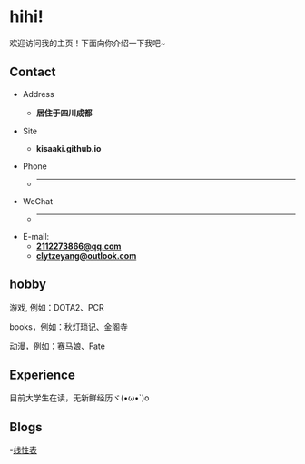 # hihi!
欢迎访问我的主页！下面向你介绍一下我吧\~

<!-- .slide -->

## Contact

- Address
  - **居住于四川成都**
  
- Site
  - **kisaaki.github.io**


<!-- .slide vertical=true -->

- Phone
  - ****
- WeChat
  - ****
- E-mail:
  - **2112273866@qq.com**
  - **clytzeyang@outlook.com**

<!-- .slide -->

## hobby

<!-- .slide vertical=true -->
游戏,
例如：DOTA2、PCR
<!-- .slide vertical=true -->
books，例如：秋灯琐记、金阁寺
<!-- .slide vertical=true -->
动漫，例如：赛马娘、Fate
<!-- .slide -->

## Experience

<!-- .slide vertical=true -->
目前大学生在读，无新鲜经历ヾ(•ω•`)o
<!-- .slide -->

## Blogs

<!-- .slide vertical=true -->

-[线性表](./_posts/2022-04-05-线性表知识点.md)
<!-- .slide -->

